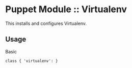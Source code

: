 # Puppet Module :: Virtualenv

This installs and configures Virtualenv.

## Usage

Basic

`class { 'virtualenv': }`
